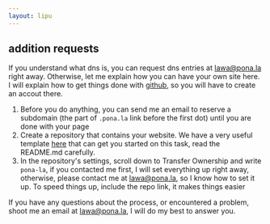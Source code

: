 ```yaml
---
layout: lipu
---
```


## addition requests

If you understand what dns is, you can request dns entries at [lawa@pona.la](mailto:lawa@pona.la) right away. Otherwise, let me explain how you can have your own site here. I will explain how to get things done with <a href="https://github.com">github</a>, so you will have to create an accout there.

1. Before you do anything, you can send me an email to reserve a subdomain (the part of `.pona.la` link before the first dot) until you are done with your page
2. Create a repository that contains your website. We have a very useful template <a href="https://github.com/pona-la/lipu-sin">here</a> that can get you started on this task, read the README.md carefully.
3. In the repository's settings, scroll down to Transfer Ownership and write `pona-la`, if you contacted me first, I will set everything up right away, otherwise, please contact me at [lawa@pona.la](mailto:lawa@pona.la), so I know how to set it up. To speed things up, include the repo link, it makes things easier

If you have any questions about the process, or encountered a problem, shoot me an email at [lawa@pona.la](mailto:lawa@pona.la), I will do my best to answer you.

